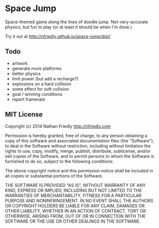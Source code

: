Space Jump
==========

Space-themed game along the lines of doodle jump. 
Not-very-accurate physics, but fun to play (or at least it should be when I'm done.)

Try it out at http://nfriedly.github.io/space-jump/dist/

Todo
----

* artwork
* generate more platforms
* better physics
* limit power (but add a recharge?)
* explosions on a hard collision
* some effect for soft collision
* goal / winning conditions
* report framerate


MIT License
-----------

Copyright (c) 2014 Nathan Friedly <http://nfriedly.com>

Permission is hereby granted, free of charge, to any person obtaining a copy
of this software and associated documentation files (the "Software"), to deal
in the Software without restriction, including without limitation the rights
to use, copy, modify, merge, publish, distribute, sublicense, and/or sell
copies of the Software, and to permit persons to whom the Software is
furnished to do so, subject to the following conditions:

The above copyright notice and this permission notice shall be included in all
copies or substantial portions of the Software.

THE SOFTWARE IS PROVIDED "AS IS", WITHOUT WARRANTY OF ANY KIND, EXPRESS OR
IMPLIED, INCLUDING BUT NOT LIMITED TO THE WARRANTIES OF MERCHANTABILITY,
FITNESS FOR A PARTICULAR PURPOSE AND NONINFRINGEMENT. IN NO EVENT SHALL THE
AUTHORS OR COPYRIGHT HOLDERS BE LIABLE FOR ANY CLAIM, DAMAGES OR OTHER
LIABILITY, WHETHER IN AN ACTION OF CONTRACT, TORT OR OTHERWISE, ARISING FROM,
OUT OF OR IN CONNECTION WITH THE SOFTWARE OR THE USE OR OTHER DEALINGS IN THE
SOFTWARE.
